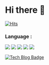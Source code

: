 # Hi there 👋

[![Hits](https://hits.seeyoufarm.com/api/count/incr/badge.svg?url=https%3A%2F%2Fgithub.com%2FJeong-IK&count_bg=%236CC3D7&title_bg=%23B4AFAF&icon=&icon_color=%23E7E7E7&title=views&edge_flat=false)](https://hits.seeyoufarm.com)

### Language :
 <img src="https://img.shields.io/badge/javascript-F7DF1E?style=for-the-badge&logo=javascript&logoColor=black">&nbsp;<img src="https://img.shields.io/badge/typescript-3178C6?style=for-the-badge&logo=typescript&logoColor=black">&nbsp;<img src="https://img.shields.io/badge/react-61DAFB?style=for-the-badge&logo=react&logoColor=black">&nbsp;<img src="https://img.shields.io/badge/github-181717?style=for-the-badge&logo=github&logoColor=white">&nbsp;<img src="https://img.shields.io/badge/html-E34F26?style=for-the-badge&logo=html5&logoColor=black">












[![Tech Blog Badge](http://img.shields.io/badge/-velog-green?style=flat-square&logo=velog&link=https://velog.io/@han1368)](https://velog.io/@han1368)
